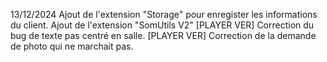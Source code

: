 
13/12/2024
  Ajout de l'extension "Storage" pour enregister les informations du client.
  Ajout de l'extension "SomUtils V2"
  [PLAYER VER] Correction du bug de texte pas centré en salle.
  [PLAYER VER] Correction de la demande de photo qui ne marchait pas.
